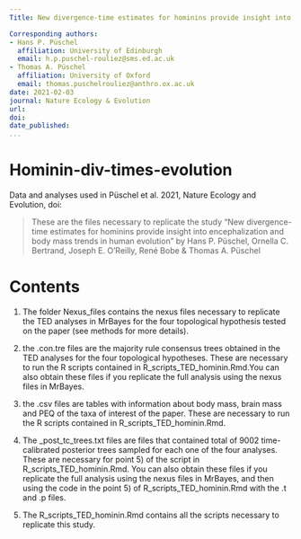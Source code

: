 ```yaml
---
Title: New divergence-time estimates for hominins provide insight into encephalization and body mass trends in human evolution 

Corresponding authors:
- Hans P. Püschel
  affiliation: University of Edinburgh
  email: h.p.puschel-rouliez@sms.ed.ac.uk
- Thomas A. Püschel 
  affiliation: University of Oxford
  email: thomas.puschelrouliez@anthro.ox.ac.uk 
date: 2021-02-03
journal: Nature Ecology & Evolution
url: 
doi: 
date_published: 
...
```


# Hominin-div-times-evolution #

Data and analyses used in Püschel et al. 2021, Nature Ecology and Evolution, doi:

>These are the files necessary to replicate the study “New divergence-time estimates for hominins provide insight into encephalization and body mass trends in human evolution” by Hans P. Püschel, Ornella C. Bertrand, Joseph E. O’Reilly, René Bobe & Thomas A. Püschel

# Contents #

1) The folder Nexus_files contains the nexus files necessary to replicate the TED analyses in MrBayes for the four topological hypothesis tested on the paper (see methods for more details). 

2) the .con.tre files are the majority rule consensus trees obtained in the TED analyses for the four topological hypotheses. These are necessary to run the R scripts contained in R_scripts_TED_hominin.Rmd.You can also obtain these files if you replicate the full analysis using the nexus files in MrBayes.

3) the .csv files are tables with information about body mass, brain mass and PEQ of the taxa of interest of the paper. These are necessary to run the R scripts contained in R_scripts_TED_hominin.Rmd.

4) The _post_tc_trees.txt files are files that contained total of 9002 time-calibrated posterior trees sampled for each one of the four analyses. These are necessary for point 5) of the script in R_scripts_TED_hominin.Rmd. You can also obtain these files if you replicate the full analysis using the nexus files in MrBayes, and then using the code in the point 5) of R_scripts_TED_hominin.Rmd with the .t and .p files. 

5) The R_scripts_TED_hominin.Rmd contains all the scripts necessary to replicate this study.
